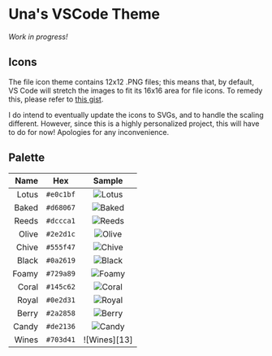 # Una's VSCode Theme

_Work in progress!_

## Icons

The file icon theme contains 12x12 .PNG files; this means that, by default, VS
Code will stretch the images to fit its 16x16 area for file icons. To remedy
this, please refer to [this gist][1].

I do intend to eventually update the icons to SVGs, and to handle the scaling
different. However, since this is a highly personalized project, this will have
to do for now! Apologies for any inconvenience.

## Palette

|  Name |    Hex    |    Sample    |
| ----: | :-------: | :----------: |
| Lotus | `#e0c1bf` | ![Lotus][2]  |
| Baked | `#d68067` | ![Baked][3]  |
| Reeds | `#dccca1` | ![Reeds][4]  |
| Olive | `#2e2d1c` | ![Olive][5]  |
| Chive | `#555f47` | ![Chive][6]  |
| Black | `#0a2619` | ![Black][7]  |
| Foamy | `#729a89` | ![Foamy][8]  |
| Coral | `#145c62` | ![Coral][9]  |
| Royal | `#0e2d31` | ![Royal][10] |
| Berry | `#2a2858` | ![Berry][11] |
| Candy | `#de2136` | ![Candy][12] |
| Wines | `#703d41` | ![Wines][13] |

[1]: https://gist.github.com/una-ada/72d6ac62de0358112e41044dbf42702a
[2]: https://via.placeholder.com/144x14/e0c1bf?text=+
[3]: https://via.placeholder.com/144x14/d68067?text=+
[4]: https://via.placeholder.com/144x14/dccca1?text=+
[5]: https://via.placeholder.com/144x14/2e2d1c?text=+
[6]: https://via.placeholder.com/144x14/555f47?text=+
[7]: https://via.placeholder.com/144x14/0a2619?text=+
[8]: https://via.placeholder.com/144x14/729a89?text=+
[9]: https://via.placeholder.com/144x14/145c62?text=+
[10]: https://via.placeholder.com/144x14/0e2d31?text=+
[11]: https://via.placeholder.com/144x14/2a2858?text=+
[12]: https://via.placeholder.com/144x14/de2136?text=+
[12]: https://via.placeholder.com/144x14/703d41?text=+
